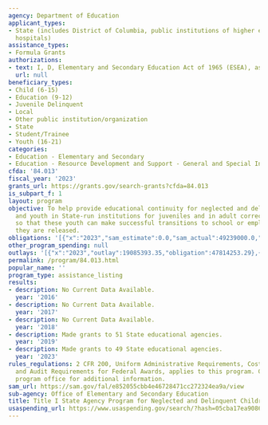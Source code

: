 ```yaml
---
agency: Department of Education
applicant_types:
- State (includes District of Columbia, public institutions of higher education and
  hospitals)
assistance_types:
- Formula Grants
authorizations:
- text: I, D, Elementary and Secondary Education Act of 1965 (ESEA), as amended.
  url: null
beneficiary_types:
- Child (6-15)
- Education (9-12)
- Juvenile Delinquent
- Local
- Other public institution/organization
- State
- Student/Trainee
- Youth (16-21)
categories:
- Education - Elementary and Secondary
- Education - Resource Development and Support - General and Special Interest Organizations
cfda: '84.013'
fiscal_year: '2023'
grants_url: https://grants.gov/search-grants?cfda=84.013
is_subpart_f: 1
layout: program
objective: To help provide educational continuity for neglected and delinquent children
  and youth in State-run institutions for juveniles and in adult correctional institutions,
  so that these youth can make successful transitions to school or employment once
  they are released.
obligations: '[{"x":"2023","sam_estimate":0.0,"sam_actual":49239000.0,"usa_spending_actual":47718363.77},{"x":"2024","sam_estimate":0.0,"sam_actual":49239000.0,"usa_spending_actual":46779580.79},{"x":"2025","sam_estimate":0.0,"sam_actual":49239000.0,"usa_spending_actual":0.0}]'
other_program_spending: null
outlays: '[{"x":"2023","outlay":19085393.35,"obligation":47814253.29},{"x":"2024","outlay":1196682.65,"obligation":47932166.08},{"x":"2025","outlay":0.0,"obligation":0.0}]'
permalink: /program/84.013.html
popular_name: ''
program_type: assistance_listing
results:
- description: No Current Data Available.
  year: '2016'
- description: No Current Data Available.
  year: '2017'
- description: No Current Data Available.
  year: '2018'
- description: Made grants to 51 State educational agencies.
  year: '2019'
- description: Made grants to 49 State educational agencies.
  year: '2023'
rules_regulations: 2 CFR 200, Uniform Administrative Requirements, Cost Principles,
  and Audit Requirements for Federal Awards, applies to this program. Contact the
  program office for additional information.
sam_url: https://sam.gov/fal/e852055cbb4e46728471cc272324ea9a/view
sub-agency: Office of Elementary and Secondary Education
title: Title I State Agency Program for Neglected and Delinquent Children and Youth
usaspending_url: https://www.usaspending.gov/search/?hash=05cba17ea9086b3d6bc5e41164560592
---
```


